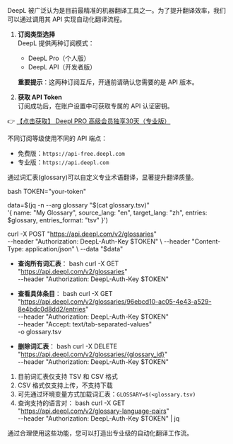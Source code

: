 
DeepL 被广泛认为是目前最精准的机器翻译工具之一。为了提升翻译效率，我们可以通过调用其 API 实现自动化翻译流程。


1. **订阅类型选择**  
   DeepL 提供两种订阅模式：
   - DeepL Pro（个人版）
   - DeepL API（开发者版）

   **重要提示**：这两种订阅互斥，开通前请确认您需要的是 API 版本。

2. **获取 API Token**  
   订阅成功后，在账户设置中可获取专属的 API 认证密钥。

👉 [【点击获取】 Deepl PRO 高级会员独享30天（专业版） ](https://bit.ly/DEepl)


不同订阅等级使用不同的 API 端点：
- 免费版：`https://api-free.deepl.com`
- 专业版：`https://api.deepl.com`


通过词汇表(glossary)可以自定义专业术语翻译，显著提升翻译质量。


bash
TOKEN="your-token"

data=$(jq -n --arg glossary "$(cat glossary.tsv)" \
      '{
         name: "My Glossary",
         source_lang: "en",
         target_lang: "zh",
         entries: $glossary,
         entries_format: "tsv"
       }')

curl -X POST "https://api.deepl.com/v2/glossaries" \
--header "Authorization: DeepL-Auth-Key $TOKEN" \
--header "Content-Type: application/json" \
--data "$data"


- **查询所有词汇表**：
bash
curl -X GET "https://api.deepl.com/v2/glossaries" \
--header "Authorization: DeepL-Auth-Key $TOKEN"

- **查看具体条目**：
bash
curl -X GET "https://api.deepl.com/v2/glossaries/96ebcd10-ac05-4e43-a529-8e4bdc0d8dd2/entries" \
--header "Authorization: DeepL-Auth-Key $TOKEN" \
--header "Accept: text/tab-separated-values" \
-o glossary.tsv

- **删除词汇表**：
bash
curl -X DELETE "https://api.deepl.com/v2/glossaries/{glossary_id}" \
--header "Authorization: DeepL-Auth-Key $TOKEN"


1. 目前词汇表仅支持 TSV 和 CSV 格式
2. CSV 格式仅支持上传，不支持下载
3. 可先通过环境变量方式加载词汇表：`GLOSSARY=$(<glossary.tsv)`
4. 查询支持的语言对：
bash
curl -X GET "https://api.deepl.com/v2/glossary-language-pairs" \
--header "Authorization: DeepL-Auth-Key $TOKEN" | jq

通过合理使用这些功能，您可以打造出专业级的自动化翻译工作流。
